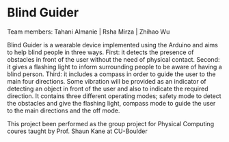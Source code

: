 # Blind Guider

Team members: Tahani Almanie | Rsha Mirza | Zhihao Wu

Blind Guider is a wearable device implemented using the Arduino and aims to help blind people in three ways. 
  First: it detects the presence of obstacles in front of the user without the need of physical contact. 
  Second: it gives a flashing light to inform surrounding people to be aware of having a blind person. 
  Third: it includes a compass in order to guide the user to the main four directions. 
Some vibration will be provided as an indicator of detecting an object in front of the user and also to indicate 
the required direction.
It contains three different operating modes; safety mode to detect the obstacles and give the flashing light, compass 
mode to guide the user to the main directions and the off mode.

This project been performed as the group project for Physical Computing coures taught by Prof. Shaun Kane at CU-Boulder
